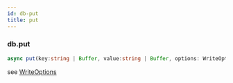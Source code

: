 ```yaml
---
id: db-put
title: put
---
```



### db.put

```ts
async put(key:string | Buffer, value:string | Buffer, options: WriteOptions = new WriteOptions()):Promise<void>
```

see [WriteOptions](#WriteOptions)